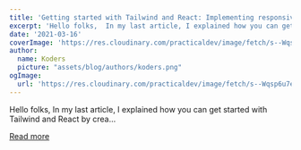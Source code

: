 ```yaml
---
title: 'Getting started with Tailwind and React: Implementing responsiveness.'
excerpt: 'Hello folks,  In my last article, I explained how you can get started with Tailwind and React by crea...'
date: '2021-03-16'
coverImage: 'https://res.cloudinary.com/practicaldev/image/fetch/s--Wqsp6u7e--/c_imagga_scale,f_auto,fl_progressive,h_420,q_auto,w_1000/https://dev-to-uploads.s3.amazonaws.com/uploads/articles/2mupmwgsxzctun48d8xj.png'
author:
  name: Koders
  picture: "assets/blog/authors/koders.png"
ogImage:
  url: 'https://res.cloudinary.com/practicaldev/image/fetch/s--Wqsp6u7e--/c_imagga_scale,f_auto,fl_progressive,h_420,q_auto,w_1000/https://dev-to-uploads.s3.amazonaws.com/uploads/articles/2mupmwgsxzctun48d8xj.png'
---
```


Hello folks,  In my last article, I explained how you can get started with Tailwind and React by crea...

[Read more](https://dev.to/ms_yogii/getting-started-with-tailwind-and-react-implementing-responsiveness-3a)
